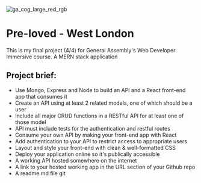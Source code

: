 ![ga_cog_large_red_rgb](https://cloud.githubusercontent.com/assets/40461/8183776/469f976e-1432-11e5-8199-6ac91363302b.png)

# Pre-loved - West London

This is my final project (4/4) for General Assembly's Web Developer Immersive course.
A MERN stack application

## Project brief:

* Use Mongo, Express and Node to build an API and a React front-end app that consumes it
* Create an API using at least 2 related models, one of which should be a user
* Include all major CRUD functions in a RESTful API for at least one of those model
* API must include tests for the authentication and restful routes
* Consume your own API by making your front-end app with React
* Add authentication to your API to restrict access to appropriate users
* Layout and style your front-end with clean & well-formatted CSS
* Deploy your application online so it's publically accessible
* A working API hosted somewhere on the internet
* A link to your hosted working app in the URL section of your Github repo
* A readme.md file
git
